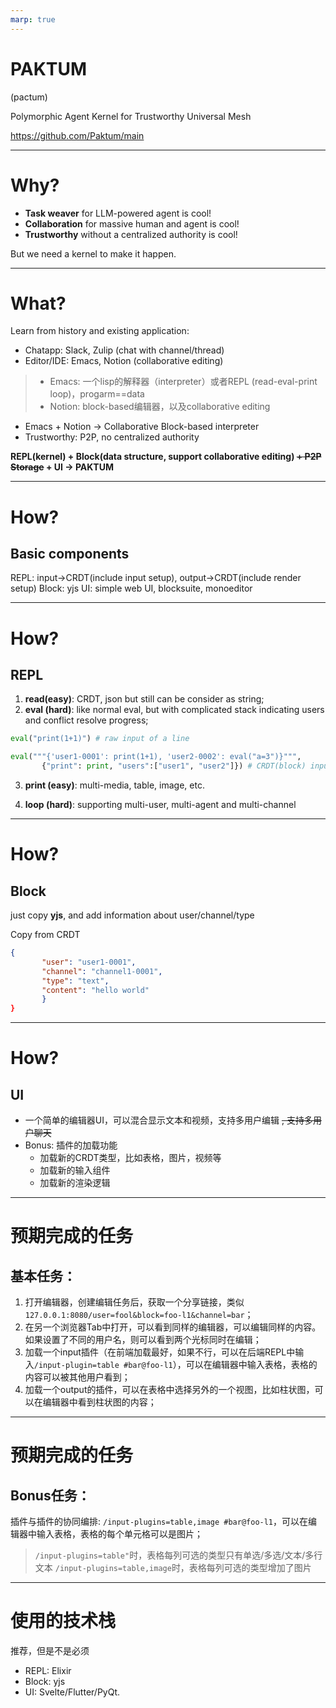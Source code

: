 ```yaml
---
marp: true
---
```


# PAKTUM
(pactum)

Polymorphic Agent Kernel for Trustworthy Universal Mesh

https://github.com/Paktum/main

---
# Why?

- **Task weaver** for LLM-powered agent is cool!
- **Collaboration** for massive human and agent is cool!
- **Trustworthy** without a centralized authority is cool!

But we need a kernel to make it happen.

---

# What?

Learn from history and existing application: 
- Chatapp: Slack, Zulip (chat with channel/thread)
- Editor/IDE: Emacs, Notion (collaborative editing)

> - Emacs: 一个lisp的解释器（interpreter）或者REPL (read-eval-print loop)，progarm==data
> - Notion: block-based编辑器，以及collaborative editing

- Emacs + Notion -> Collaborative Block-based interpreter
- Trustworthy: P2P, no centralized authority

**REPL(kernel) + Block(data structure, support collaborative editing) ~~+ P2P Storage~~ + UI -> PAKTUM**

---

# How?
## Basic components

REPL: input->CRDT(include input setup), output->CRDT(include render setup)
Block: yjs
UI: simple web UI, blocksuite, monoeditor

---

# How?
## REPL
1. **read(easy)**: CRDT, json but still can be consider as string;
2. **eval (hard)**: like normal eval, but with complicated stack indicating users and conflict resolve progress;

```python
eval("print(1+1)") # raw input of a line

eval("""{'user1-0001': print(1+1), 'user2-0002': eval("a=3")}""", 
       {"print": print, "users":["user1", "user2"]}) # CRDT(block) input
```

3. **print (easy)**: multi-media, table, image, etc.
   
4. **loop (hard)**: supporting multi-user, multi-agent and multi-channel

---

# How?
## Block
just copy **yjs**, and add information about user/channel/type

Copy from CRDT
```json
{
       "user": "user1-0001",
       "channel": "channel1-0001",
       "type": "text",
       "content": "hello world"
       }
}
```
---

# How?
## UI
- 一个简单的编辑器UI，可以混合显示文本和视频，支持多用户编辑  ~~, 支持多用户聊天~~
- Bonus: 插件的加载功能
  - 加载新的CRDT类型，比如表格，图片，视频等
  - 加载新的输入组件
  - 加载新的渲染逻辑

---
# 预期完成的任务
## 基本任务：
1. 打开编辑器，创建编辑任务后，获取一个分享链接，类似`127.0.0.1:8080/user=fool&block=foo-l1&channel=bar`；
2. 在另一个浏览器Tab中打开，可以看到同样的编辑器，可以编辑同样的内容。如果设置了不同的用户名，则可以看到两个光标同时在编辑；
3. 加载一个input插件（在前端加载最好，如果不行，可以在后端REPL中输入`/input-plugin=table #bar@foo-l1`），可以在编辑器中输入表格，表格的内容可以被其他用户看到；
4. 加载一个output的插件，可以在表格中选择另外的一个视图，比如柱状图，可以在编辑器中看到柱状图的内容；

---
# 预期完成的任务
## Bonus任务：
插件与插件的协同编排: `/input-plugins=table,image #bar@foo-l1`，可以在编辑器中输入表格，表格的每个单元格可以是图片；

> `/input-plugins=table"`时，表格每列可选的类型只有单选/多选/文本/多行文本
> `/input-plugins=table,image`时，表格每列可选的类型增加了图片

---
# 使用的技术栈
推荐，但是不是必须

- REPL: Elixir
- Block: yjs
- UI: Svelte/Flutter/PyQt.

